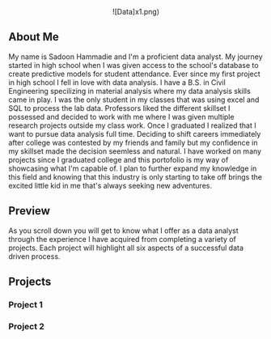 <span style="display:block;text-align:center">![Data]x1.png)</span>
## About Me

My name is Sadoon Hammadie and I'm a proficient data analyst. My journey started in high school when I was given access to the school's database to create predictive models for student attendance. Ever since my first project in high school I fell in love with data analysis. I have a B.S. in Civil Engineering specilizing in material analysis where my data analysis skills came in play. I was the only student in my classes that was using excel and SQL to process the lab data. Professors liked the different skillset I possessed and decided to work with me where I was given multiple research projects outside my class work. Once I graduated I realized that I want to pursue data analysis full time. Deciding to shift careers immediately after college was contested by my friends and family but my confidence in my skillset made the decision seemless and natural. I have worked on many projects since I graduated college and this portofolio is my way of showcasing what I'm capable of. I plan to further expand my knowledge in this field and knowing that this industry is only starting to take off brings the excited little kid in me that's always seeking new adventures.
## Preview

As you scroll down you will get to know what I offer as a data analyst through the experience I have acquired from completing a variety of projects. Each project will highlight all six aspects of a successful data driven process.

## Projects
### Project 1
### Project 2

